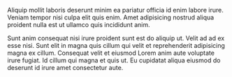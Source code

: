 Aliquip mollit laboris deserunt minim ea pariatur officia id enim labore irure. Veniam tempor nisi culpa elit quis enim. Amet adipisicing nostrud aliqua proident nulla est ut ullamco quis incididunt anim.

Sunt anim consequat nisi irure proident sunt est do aliquip ut. Velit ad ad ex esse nisi. Sunt elit in magna quis cillum qui velit et reprehenderit adipisicing magna ex cillum. Consequat velit et eiusmod Lorem anim aute voluptate irure fugiat. Id cillum qui magna et quis ut. Eu cupidatat aliqua eiusmod do deserunt id irure amet consectetur aute.
